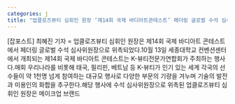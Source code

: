 ```yaml
---
categories: j
title: "업클로즈뷰티 심휘인 원장 ‘제14회 국제 바디아트콘테스트’ 페더링 글로벌 수석 심사위원장 위촉"
---
```

[잡포스트] 최혜진 기자 = 업클로즈뷰티 심휘인 원장은 제14회 국제 바디아트 콘테스트에서 페더링 글로벌 수석 심사위원장으로 위촉되었다.10월 13일 세종대학교 컨벤션센터에서 개최되는 제14회 국제 바디아트 콘테스트는 K-뷰티전문가연합회가 주최하는 행사다.매회 우리나라를 비롯해 태국, 필리핀, 베트남 등 K-뷰티가 인기 있는 세계 각국의 선수들이 약 1천명 넘게 참여하는 대규모 행사로 다양한 부문의 기량을 겨누며 기술의 발전과 미용인의 화합을 추구한다.해당 행사에 수석 심사위원장으로 위촉된 업클로즈뷰티 심휘인 원장은 메이크업 브랜드